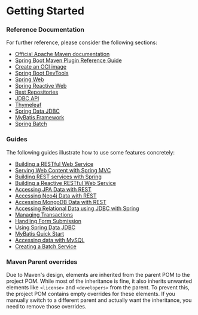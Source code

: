 # Getting Started

### Reference Documentation
For further reference, please consider the following sections:

* [Official Apache Maven documentation](https://maven.apache.org/guides/index.html)
* [Spring Boot Maven Plugin Reference Guide](https://docs.spring.io/spring-boot/3.4.1-SNAPSHOT/maven-plugin)
* [Create an OCI image](https://docs.spring.io/spring-boot/3.4.1-SNAPSHOT/maven-plugin/build-image.html)
* [Spring Boot DevTools](https://docs.spring.io/spring-boot/3.4.1-SNAPSHOT/reference/using/devtools.html)
* [Spring Web](https://docs.spring.io/spring-boot/3.4.1-SNAPSHOT/reference/web/servlet.html)
* [Spring Reactive Web](https://docs.spring.io/spring-boot/3.4.1-SNAPSHOT/reference/web/reactive.html)
* [Rest Repositories](https://docs.spring.io/spring-boot/3.4.1-SNAPSHOT/how-to/data-access.html#howto.data-access.exposing-spring-data-repositories-as-rest)
* [JDBC API](https://docs.spring.io/spring-boot/3.4.1-SNAPSHOT/reference/data/sql.html)
* [Thymeleaf](https://docs.spring.io/spring-boot/3.4.1-SNAPSHOT/reference/web/servlet.html#web.servlet.spring-mvc.template-engines)
* [Spring Data JDBC](https://docs.spring.io/spring-boot/3.4.1-SNAPSHOT/reference/data/sql.html#data.sql.jdbc)
* [MyBatis Framework](https://mybatis.org/spring-boot-starter/mybatis-spring-boot-autoconfigure/)
* [Spring Batch](https://docs.spring.io/spring-boot/3.4.1-SNAPSHOT/how-to/batch.html)

### Guides
The following guides illustrate how to use some features concretely:

* [Building a RESTful Web Service](https://spring.io/guides/gs/rest-service/)
* [Serving Web Content with Spring MVC](https://spring.io/guides/gs/serving-web-content/)
* [Building REST services with Spring](https://spring.io/guides/tutorials/rest/)
* [Building a Reactive RESTful Web Service](https://spring.io/guides/gs/reactive-rest-service/)
* [Accessing JPA Data with REST](https://spring.io/guides/gs/accessing-data-rest/)
* [Accessing Neo4j Data with REST](https://spring.io/guides/gs/accessing-neo4j-data-rest/)
* [Accessing MongoDB Data with REST](https://spring.io/guides/gs/accessing-mongodb-data-rest/)
* [Accessing Relational Data using JDBC with Spring](https://spring.io/guides/gs/relational-data-access/)
* [Managing Transactions](https://spring.io/guides/gs/managing-transactions/)
* [Handling Form Submission](https://spring.io/guides/gs/handling-form-submission/)
* [Using Spring Data JDBC](https://github.com/spring-projects/spring-data-examples/tree/master/jdbc/basics)
* [MyBatis Quick Start](https://github.com/mybatis/spring-boot-starter/wiki/Quick-Start)
* [Accessing data with MySQL](https://spring.io/guides/gs/accessing-data-mysql/)
* [Creating a Batch Service](https://spring.io/guides/gs/batch-processing/)

### Maven Parent overrides

Due to Maven's design, elements are inherited from the parent POM to the project POM.
While most of the inheritance is fine, it also inherits unwanted elements like `<license>` and `<developers>` from the parent.
To prevent this, the project POM contains empty overrides for these elements.
If you manually switch to a different parent and actually want the inheritance, you need to remove those overrides.

